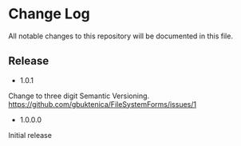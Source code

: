 # Change Log

All notable changes to this repository will be documented in this file.

## Release

- 1.0.1

Change to three digit Semantic Versioning.
<https://github.com/gbuktenica/FileSystemForms/issues/1>

- 1.0.0.0

Initial release
